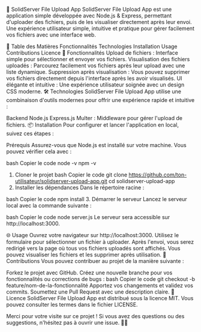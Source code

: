 💾 SolidServer File Upload App
SolidServer File Upload App est une application simple développée avec Node.js & Express, permettant d'uploader des fichiers, puis de les visualiser directement après leur envoi. Une expérience utilisateur simple, intuitive et pratique pour gérer facilement vos fichiers avec une interface web.

📜 Table des Matières
Fonctionnalités
Technologies
Installation
Usage
Contributions
Licence
🚀 Fonctionnalités
Upload de fichiers : Interface simple pour sélectionner et envoyer vos fichiers.
Visualisation des fichiers uploadés : Parcourez facilement vos fichiers après leur upload avec une liste dynamique.
Suppression après visualisation : Vous pouvez supprimer vos fichiers directement depuis l'interface après les avoir visualisés.
UI élégante et intuitive : Une expérience utilisateur soignée avec un design CSS moderne.
🛠️ Technologies
SolidServer File Upload App utilise une combinaison d'outils modernes pour offrir une expérience rapide et intuitive :

Backend
Node.js
Express.js
Multer : Middleware pour gérer l'upload de fichiers.
📦 Installation
Pour configurer et lancer l'application en local, suivez ces étapes :

Prérequis
Assurez-vous que Node.js est installé sur votre machine. Vous pouvez vérifier cela avec :

bash
Copier le code
node -v
npm -v
1. Cloner le projet
bash
Copier le code
git clone https://github.com/ton-utilisateur/solidserver-upload-app.git
cd solidserver-upload-app
2. Installer les dépendances
Dans le répertoire racine :

bash
Copier le code
npm install
3. Démarrer le serveur
Lancez le serveur local avec la commande suivante :

bash
Copier le code
node server.js
Le serveur sera accessible sur http://localhost:3000.

🌐 Usage
Ouvrez votre navigateur sur http://localhost:3000.
Utilisez le formulaire pour sélectionner un fichier à uploader.
Après l'envoi, vous serez redirigé vers la page où tous vos fichiers uploadés sont affichés.
Vous pouvez visualiser les fichiers et les supprimer après utilisation.
🤝 Contributions
Vous pouvez contribuer au projet de la manière suivante :

Forkez le projet avec GitHub.
Créez une nouvelle branche pour vos fonctionnalités ou corrections de bugs :
bash
Copier le code
git checkout -b feature/nom-de-la-fonctionnalité
Apportez vos changements et validez vos commits.
Soumettez une Pull Request avec une description claire.
📜 Licence
SolidServer File Upload App est distribué sous la licence MIT.
Vous pouvez consulter les termes dans le fichier LICENSE.

Merci pour votre visite sur ce projet ! Si vous avez des questions ou des suggestions, n'hésitez pas à ouvrir une issue. 🚀✨
